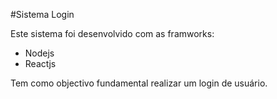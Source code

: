 #Sistema Login

Este sistema foi desenvolvido com as framworks:
* Nodejs
* Reactjs

Tem como objectivo fundamental realizar um login de usuário.